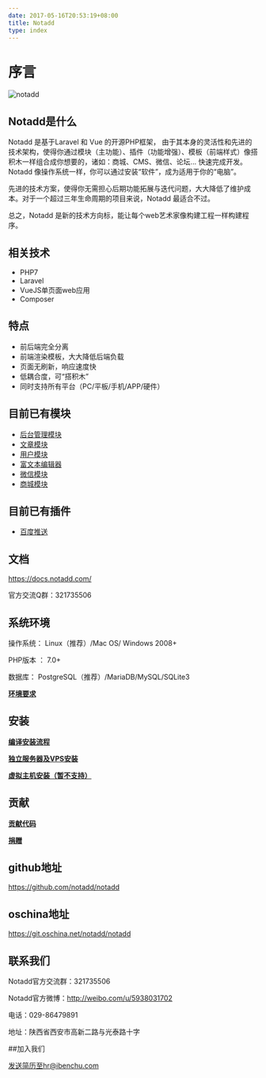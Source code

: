 ```yaml
---
date: 2017-05-16T20:53:19+08:00
title: Notadd
type: index
---
```


# 序言

![notadd](https://www.notadd.com/src/notadd_logo.svg)

## Notadd是什么

Notadd 是基于Laravel 和 Vue 的开源PHP框架， 由于其本身的灵活性和先进的技术架构，使得你通过模块（主功能）、插件（功能增强）、模板（前端样式）像搭积木一样组合成你想要的，诸如：商城、CMS、微信、论坛...  快速完成开发。
Notadd 像操作系统一样，你可以通过安装“软件”，成为适用于你的“电脑”。

先进的技术方案，使得你无需担心后期功能拓展与迭代问题，大大降低了维护成本。对于一个超过三年生命周期的项目来说，Notadd 最适合不过。

总之，Notadd 是新的技术方向标，能让每个web艺术家像构建工程一样构建程序。

## 相关技术

- PHP7
- Laravel
- VueJS单页面web应用
- Composer

## 特点

- 前后端完全分离
- 前端渲染模板，大大降低后端负载
- 页面无刷新，响应速度快
- 低耦合度，可“搭积木”
- 同时支持所有平台（PC/平板/手机/APP/硬件）

## 目前已有模块

- [后台管理模块](https://github.com/notadd/administration)
- [文章模块](https://github.com/notadd/content)
- [用户模块](https://github.com/notadd/member)
- [富文本编辑器](https://github.com/notadd/neditor)
- [微信模块](https://github.com/notadd/wechat)
- [商城模块](https://github.com/notadd/mall)

## 目前已有插件

- [百度推送](http://git.oschina.net/notadd/baidu-push)

## 文档

https://docs.notadd.com/

官方交流Q群：321735506

## 系统环境

操作系统： Linux（推荐）/Mac OS/ Windows 2008+

PHP版本 ： 7.0+

数据库： PostgreSQL（推荐）/MariaDB/MySQL/SQLite3


**[环境要求](https://docs.notadd.com/gettingtarted/#环境要求)**

## 安装

**[编译安装流程](https://docs.notadd.com/gettingtarted/#编译安装流程)**

**[独立服务器及VPS安装](https://docs.notadd.com/gettingtarted/#vps及独立服务器安装)**

**[虚拟主机安装（暂不支持）](#)**




## 贡献

**[贡献代码](https://docs.notadd.com/introductions/#贡献)**

**[捐赠](https://git.oschina.net/notadd/notadd?donate=true)**


## github地址

https://github.com/notadd/notadd

## oschina地址

https://git.oschina.net/notadd/notadd

## 联系我们

Notadd官方交流群：321735506      

Notadd官方微博：http://weibo.com/u/5938031702  

电话：029-86479891       

地址：陕西省西安市高新二路与光泰路十字   

##加入我们

发送简历至hr@ibenchu.com
